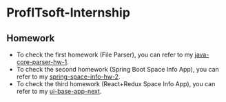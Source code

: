 # ProfITsoft-Internship

## Homework

- To check the first homework (File Parser), you can refer to my [java-core-parser-hw-1](java-core-parser-hw-1).
- To check the second homework (Spring Boot Space Info App), you can refer to my [spring-space-info-hw-2](spring-space-info-hw-2).
- To check the third homework (React+Redux Space Info App), you can refer to my [ui-base-app-next](ui-base-app-next).